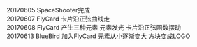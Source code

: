 20170605 SpaceShooter完成  
20170607 FlyCard 卡片沿正弦曲线走  
20170608 FlyCard 产生三种元素 元素发光 卡片沿正弦函数摆动  
20170613 BlueBird 加入FlyCard 元素从小逐渐变大 方块变成LOGO  